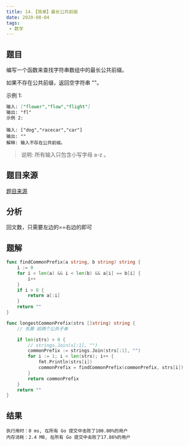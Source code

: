```yaml
---
title: 14.【简单】最长公共前缀
date: 2020-08-04
tags:
 - 数学
---
```

## 题目
编写一个函数来查找字符串数组中的最长公共前缀。

如果不存在公共前缀，返回空字符串 ""。

示例 1:
```md
输入: ["flower","flow","flight"]
输出: "fl"
示例 2:
```
```
输入: ["dog","racecar","car"]
输出: ""
解释: 输入不存在公共前缀。
```
>说明: 所有输入只包含小写字母 a-z 。

## 题目来源
[题目来源]([链接网址](https://leetcode-cn.com/problems/longest-common-prefix/) "04.最长公共前缀")

## 分析

回文数，只需要左边的==右边的即可

## 题解


```Go
func findCommonPrefix(a string, b string) string {
	i := 0
	for i < len(a) && i < len(b) && a[i] == b[i] {
		i++
	}
	if i > 0 {
		return a[:i]
	}
	return ""
}

func longestCommonPrefix(strs []string) string {
	// 先算 前两个公共子串

	if len(strs) > 0 {
		// strings.Join(s[:1], "")
		commonPrefix := strings.Join(strs[:1], "")
		for i := 1; i < len(strs); i++ {
			fmt.Println(strs[i])
			commonPrefix = findCommonPrefix(commonPrefix, strs[i])
		}
		return commonPrefix
	}
	return ""
}
```

## 结果
```
执行用时：0 ms, 在所有 Go 提交中击败了100.00%的用户
内存消耗：2.4 MB, 在所有 Go 提交中击败了17.86%的用户
```
